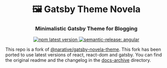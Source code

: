 <h1 align="center" style="border-bottom: none;">🖼️ Gatsby Theme Novela</h1>
<h3 align="center">Minimalistic Gatsby Theme for Blogging</h3>
<p align="center">
  <a href="https://www.npmjs.com/package/semantic-release">
    <img alt="npm latest version" src="https://img.shields.io/npm/v/@sudaraka94/gatsby-theme-novela/latest.svg">
  </a>
  <a href="#badge">
    <img alt="semantic-release: angular" src="https://img.shields.io/badge/semantic--release-angular-e10079?logo=semantic-release">
  </a>
</p>

This repo is a fork of [@narative/gatsby-novela-theme](https://www.npmjs.com/package/@narative/gatsby-theme-novela). This fork has been ported to use
latest versions of react, react-dom and gatsby. You can find the original readme and the changelog in the [docs-archive](https://github.com/sudaraka94/gatsby-theme-novela/tree/main/docs-archive)
directory.


